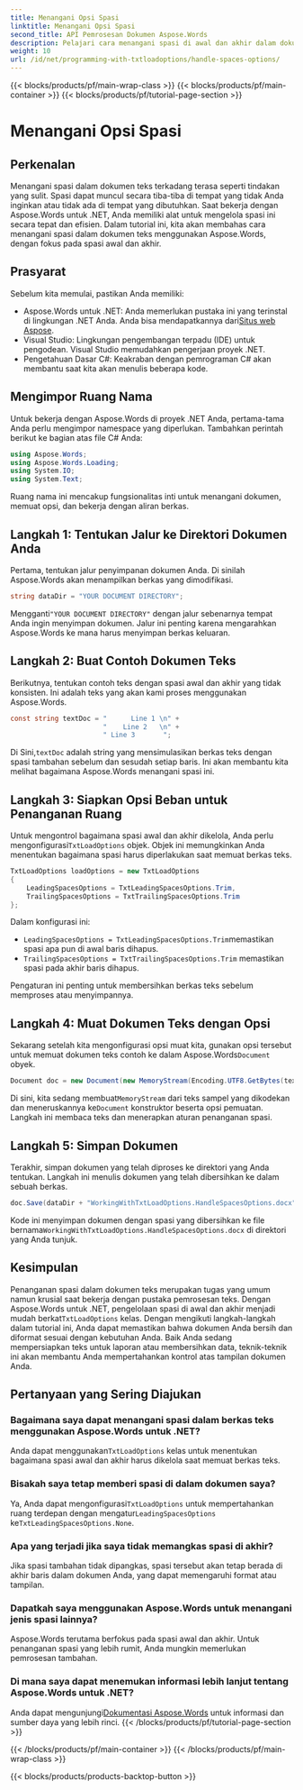 ```yaml
---
title: Menangani Opsi Spasi
linktitle: Menangani Opsi Spasi
second_title: API Pemrosesan Dokumen Aspose.Words
description: Pelajari cara menangani spasi di awal dan akhir dalam dokumen teks dengan Aspose.Words untuk .NET. Tutorial ini menyediakan panduan untuk membersihkan format teks.
weight: 10
url: /id/net/programming-with-txtloadoptions/handle-spaces-options/
---
```


{{< blocks/products/pf/main-wrap-class >}}
{{< blocks/products/pf/main-container >}}
{{< blocks/products/pf/tutorial-page-section >}}

# Menangani Opsi Spasi

## Perkenalan

Menangani spasi dalam dokumen teks terkadang terasa seperti tindakan yang sulit. Spasi dapat muncul secara tiba-tiba di tempat yang tidak Anda inginkan atau tidak ada di tempat yang dibutuhkan. Saat bekerja dengan Aspose.Words untuk .NET, Anda memiliki alat untuk mengelola spasi ini secara tepat dan efisien. Dalam tutorial ini, kita akan membahas cara menangani spasi dalam dokumen teks menggunakan Aspose.Words, dengan fokus pada spasi awal dan akhir.

## Prasyarat

Sebelum kita memulai, pastikan Anda memiliki:

-  Aspose.Words untuk .NET: Anda memerlukan pustaka ini yang terinstal di lingkungan .NET Anda. Anda bisa mendapatkannya dari[Situs web Aspose](https://releases.aspose.com/words/net/).
- Visual Studio: Lingkungan pengembangan terpadu (IDE) untuk pengodean. Visual Studio memudahkan pengerjaan proyek .NET.
- Pengetahuan Dasar C#: Keakraban dengan pemrograman C# akan membantu saat kita akan menulis beberapa kode.

## Mengimpor Ruang Nama

Untuk bekerja dengan Aspose.Words di proyek .NET Anda, pertama-tama Anda perlu mengimpor namespace yang diperlukan. Tambahkan perintah berikut ke bagian atas file C# Anda:

```csharp
using Aspose.Words;
using Aspose.Words.Loading;
using System.IO;
using System.Text;
```

Ruang nama ini mencakup fungsionalitas inti untuk menangani dokumen, memuat opsi, dan bekerja dengan aliran berkas.

## Langkah 1: Tentukan Jalur ke Direktori Dokumen Anda

Pertama, tentukan jalur penyimpanan dokumen Anda. Di sinilah Aspose.Words akan menampilkan berkas yang dimodifikasi.

```csharp
string dataDir = "YOUR DOCUMENT DIRECTORY";
```

 Mengganti`"YOUR DOCUMENT DIRECTORY"` dengan jalur sebenarnya tempat Anda ingin menyimpan dokumen. Jalur ini penting karena mengarahkan Aspose.Words ke mana harus menyimpan berkas keluaran.

## Langkah 2: Buat Contoh Dokumen Teks

Berikutnya, tentukan contoh teks dengan spasi awal dan akhir yang tidak konsisten. Ini adalah teks yang akan kami proses menggunakan Aspose.Words.

```csharp
const string textDoc = "      Line 1 \n" +
                       "    Line 2   \n" +
                       " Line 3       ";
```

 Di Sini,`textDoc` adalah string yang mensimulasikan berkas teks dengan spasi tambahan sebelum dan sesudah setiap baris. Ini akan membantu kita melihat bagaimana Aspose.Words menangani spasi ini.

## Langkah 3: Siapkan Opsi Beban untuk Penanganan Ruang

 Untuk mengontrol bagaimana spasi awal dan akhir dikelola, Anda perlu mengonfigurasi`TxtLoadOptions` objek. Objek ini memungkinkan Anda menentukan bagaimana spasi harus diperlakukan saat memuat berkas teks.

```csharp
TxtLoadOptions loadOptions = new TxtLoadOptions
{
    LeadingSpacesOptions = TxtLeadingSpacesOptions.Trim,
    TrailingSpacesOptions = TxtTrailingSpacesOptions.Trim
};
```

Dalam konfigurasi ini:
- `LeadingSpacesOptions = TxtLeadingSpacesOptions.Trim`memastikan spasi apa pun di awal baris dihapus.
- `TrailingSpacesOptions = TxtTrailingSpacesOptions.Trim` memastikan spasi pada akhir baris dihapus.

Pengaturan ini penting untuk membersihkan berkas teks sebelum memproses atau menyimpannya.

## Langkah 4: Muat Dokumen Teks dengan Opsi

 Sekarang setelah kita mengonfigurasi opsi muat kita, gunakan opsi tersebut untuk memuat dokumen teks contoh ke dalam Aspose.Words`Document` obyek.

```csharp
Document doc = new Document(new MemoryStream(Encoding.UTF8.GetBytes(textDoc)), loadOptions);
```

 Di sini, kita sedang membuat`MemoryStream` dari teks sampel yang dikodekan dan meneruskannya ke`Document` konstruktor beserta opsi pemuatan. Langkah ini membaca teks dan menerapkan aturan penanganan spasi.

## Langkah 5: Simpan Dokumen

Terakhir, simpan dokumen yang telah diproses ke direktori yang Anda tentukan. Langkah ini menulis dokumen yang telah dibersihkan ke dalam sebuah berkas.

```csharp
doc.Save(dataDir + "WorkingWithTxtLoadOptions.HandleSpacesOptions.docx");
```

 Kode ini menyimpan dokumen dengan spasi yang dibersihkan ke file bernama`WorkingWithTxtLoadOptions.HandleSpacesOptions.docx` di direktori yang Anda tunjuk.

## Kesimpulan

Penanganan spasi dalam dokumen teks merupakan tugas yang umum namun krusial saat bekerja dengan pustaka pemrosesan teks. Dengan Aspose.Words untuk .NET, pengelolaan spasi di awal dan akhir menjadi mudah berkat`TxtLoadOptions` kelas. Dengan mengikuti langkah-langkah dalam tutorial ini, Anda dapat memastikan bahwa dokumen Anda bersih dan diformat sesuai dengan kebutuhan Anda. Baik Anda sedang mempersiapkan teks untuk laporan atau membersihkan data, teknik-teknik ini akan membantu Anda mempertahankan kontrol atas tampilan dokumen Anda.

## Pertanyaan yang Sering Diajukan

### Bagaimana saya dapat menangani spasi dalam berkas teks menggunakan Aspose.Words untuk .NET?  
 Anda dapat menggunakan`TxtLoadOptions` kelas untuk menentukan bagaimana spasi awal dan akhir harus dikelola saat memuat berkas teks.

### Bisakah saya tetap memberi spasi di dalam dokumen saya?  
 Ya, Anda dapat mengonfigurasi`TxtLoadOptions` untuk mempertahankan ruang terdepan dengan mengatur`LeadingSpacesOptions` ke`TxtLeadingSpacesOptions.None`.

### Apa yang terjadi jika saya tidak memangkas spasi di akhir?  
Jika spasi tambahan tidak dipangkas, spasi tersebut akan tetap berada di akhir baris dalam dokumen Anda, yang dapat memengaruhi format atau tampilan.

### Dapatkah saya menggunakan Aspose.Words untuk menangani jenis spasi lainnya?  
Aspose.Words terutama berfokus pada spasi awal dan akhir. Untuk penanganan spasi yang lebih rumit, Anda mungkin memerlukan pemrosesan tambahan.

### Di mana saya dapat menemukan informasi lebih lanjut tentang Aspose.Words untuk .NET?  
 Anda dapat mengunjungi[Dokumentasi Aspose.Words](https://reference.aspose.com/words/net/) untuk informasi dan sumber daya yang lebih rinci.
{{< /blocks/products/pf/tutorial-page-section >}}

{{< /blocks/products/pf/main-container >}}
{{< /blocks/products/pf/main-wrap-class >}}

{{< blocks/products/products-backtop-button >}}
